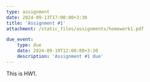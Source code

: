 ```yaml
---
type: assignment
date: 2024-09-13T17:00:00+3:30
title: 'Assignment #1'
attachment: /static_files/assignments/homework1.pdf

due_event: 
    type: due
    date: 2024-09-19T12:00:00+3:30
    description: 'Assignment #1 due'
---
```

This is HW1.
